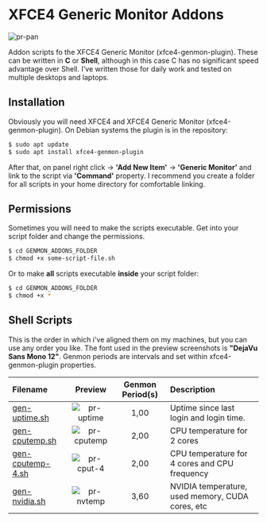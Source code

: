 # XFCE4 Generic Monitor Addons

![pr-pan]

Addon scripts fo the XFCE4 Generic Monitor (xfce4-genmon-plugin). These can be written in **C** or **Shell**, although in this case C has no significant speed advantage over Shell. I've written those for daily work and tested on multiple desktops and laptops.

## Installation

Obviously you will need XFCE4 and XFCE4 Generic Monitor (xfce4-genmon-plugin).
On Debian systems the plugin is in the repository: 

```sh
$ sudo apt update
$ sudo apt install xfce4-genmon-plugin
```

After that, on panel right click → **'Add New Item'** → **'Generic Monitor'** and link to the script via **'Command'** property.
I recommend you create a folder for all scripts in your home directory for comfortable linking.

## Permissions

Sometimes you will need to make the scripts executable. Get into your script folder and change the permissions.

```sh
$ cd GENMON_ADDONS_FOLDER
$ chmod +x some-script-file.sh
```
Or to make **all** scripts executable **inside** your script folder:

```sh
$ cd GENMON_ADDONS_FOLDER
$ chmod +x *
```

## Shell Scripts

This is the order in which i've aligned them on my machines, but you can use any order you like. The font used in the preview screenshots is **"DejaVu Sans Mono 12"**. Genmon periods are intervals and set within xfce4-genmon-plugin properties.

| Filename            | Preview       | Genmon Period(s)   | Description		                               |
|:--------------------|:-------------:|:------------------:|:--------------------------------------------------|
| [gen-uptime.sh]     | ![pr-uptime]  | 1,00               | Uptime since last login and login time.           |
| [gen-cputemp.sh]    | ![pr-cputemp] | 2,00               | CPU temperature for 2 cores                       |
| [gen-cputemp-4.sh]  | ![pr-cput-4]  | 2,00               | CPU temperature for 4 cores and CPU frequency     |
| [gen-nvidia.sh]     | ![pr-nvtemp]  | 3,60               | NVIDIA temperature, used memory, CUDA cores, etc  |

<!--- Paths to script -->
[gen-uptime.sh]: gen-uptime.sh
[gen-nvidia.sh]: gen-nvidia.sh
[gen-cputemp.sh]: gen-cputemp.sh
[gen-cputemp-4.sh]: gen-cputemp-4.sh

<!--- Previews -->
[pr-pan]: https://raw.githubusercontent.com/niwald/XFCE4-Genmon-Addons/master/preview/genmon-niwald.png "XFCE4 Panel Preview"
[pr-uptime]: https://raw.githubusercontent.com/niwald/XFCE4-Genmon-Addons/master/preview/uptime.jpg "Uptime"
[pr-cputemp]: https://raw.githubusercontent.com/niwald/XFCE4-Genmon-Addons/master/preview/cputemp.jpg "CPU Temperature"
[pr-cput-4]: https://raw.githubusercontent.com/niwald/XFCE4-Genmon-Addons/master/preview/cputemp-4.png "CPU Temperature (4 Cores)"
[pr-nvtemp]: https://raw.githubusercontent.com/niwald/XFCE4-Genmon-Addons/master/preview/nvidiatemp.png "NVIDIA Temperature and Data"

